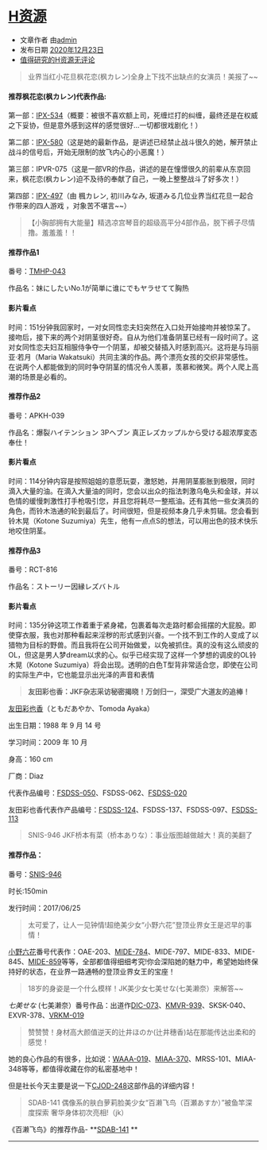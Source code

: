 # [H资源](http://127.0.0.1/2020/12/23/%e5%80%bc%e5%be%97%e7%9c%8b%e7%9a%84h%e8%b5%84%e6%ba%90/)

* 文章作者 由[admin](http://127.0.0.1/author/test/)
* 发布日期 [2020年12月23日](http://127.0.0.1/2020/12/23/%e5%80%bc%e5%be%97%e7%9c%8b%e7%9a%84h%e8%b5%84%e6%ba%90/)
* [值得研究的H资源无评论](http://127.0.0.1/2020/12/23/%e5%80%bc%e5%be%97%e7%9c%8b%e7%9a%84h%e8%b5%84%e6%ba%90/#respond)

> 业界当红小花旦枫花恋(枫カレン)全身上下找不出缺点的女演员！美报了~~

#### 推荐枫花恋(枫カレン)代表作品:

第一部：[IPX-534](http://www.chodis.com/tag/ipx-534)（概要：被很不喜欢额上司，死缠烂打的纠缠，最终还是在权威之下妥协，但是意外感到这样的感觉很好…一切都很戏剧化！）

第二部：[IPX-580](http://www.chodis.com/tag/ipx-580)（这是她的最新作品，是讲述已经禁止战斗很久的她，解开禁止战斗的信号后，开始无限制的放飞内心的小恶魔！）

第三部：IPVR-075（这是一部VR的作品，讲述的是在憧憬很久的前辈从东京回来，枫花恋(枫カレン)迫不及待的奉献了自己，一晚上整整战斗了好多次！）

第四部：[IPX-497](http://www.chodis.com/tag/ipx-497)（由 楓カレン, 初川みなみ,
坂道みる几位业界当红花旦一起合作带来的四人游戏 ，对象苦不堪言~~）

> 【小胸部拥有大能量】精选凉宫琴音的超级高平分4部作品，脱下裤子尽情撸。羞羞羞！！

#### 推荐作品1

番号：[TMHP-043](http://www.chodis.com/tag/tmhp-043)

作品名：妹にしたいNo.1が简単に谁にでもヤラせてて胸热

#### 影片看点

时间：151分钟我回家时，一对女同性恋夫妇突然在入口处开始接吻并被惊呆了​​。接吻后，接下来的两个对阴茎很好奇。自从为他们准备阴茎已经有一段时间了。这对女同性恋夫妇互相服侍争夺一个阴茎，却被交替插入时感到高兴。这将是与玛丽亚·若月（Maria
Wakatsuki）共同主演的作品。两个漂亮女孩的交织非常感性。在说两个人都能做到的同时争夺阴茎的情况令人羡慕，羡慕和微笑。两个人爬​​上高潮的场景是必看的。

#### 推荐作品2

番号：APKH-039

作品名：爆裂ハイテンション 3Pヘブン 真正レズカップルから受ける超浓厚変态奉仕！

#### 影片看点

时间：114分钟内容是按照姐姐的意愿玩耍，激怒她，并用阴茎膨胀到极限，同时滴入大量的油。在滴入大量油的同时，您会以出众的指法刺激乌龟头和金球，并以色情的缓慢刺激性打手枪吸引您，并且您将耗尽一整瓶油。还有其他一些女演员的角色，而铃木浩通的轮到最后了。时间很短，但是视频本身几乎未剪辑。您会看到铃木晃（Kotone
Suzumiya）先生，他有一点点S的想法，可以用出色的技术快乐地咬住阴茎。

#### 推荐作品3

番号：RCT-816

作品名：ストーリー因縁レズバトル

#### 影片看点

时间：135分钟这项工作着重于紧身裙，包裹着每次走路时都会摇摆的大屁股。即使穿衣服，我也对那种看起来淫秽的形式感到兴奋。一个找不到工作的人变成了以猎物为目标的野兽。而且我将在公司开始做爱，以免被抓住。真的没有这么顽皮的OL，但这是男人梦dream以求的心。似乎已经实现了这样一个梦想的调皮的OL铃木晃（Kotone
Suzumiya）将会出现。透明的白色T型背非常适合您，即使在公司的实际生产中，它也能显示出光泽的声音和表情

>  
> **友田彩也香：JKF杂志采访秘密揭晓！万剑归一，深受广大道友的追棒！**

[友田彩也香](http://www.chodis.com/tag/%e5%8f%8b%e7%94%b0%e5%bd%a9%e4%b9%9f%e9%a6%99)（ともだあやか、Tomoda
Ayaka）

出生日期：1988 年 9 月 14 号

学习时间：2009 年 10 月

身高：160 cm

厂商：Diaz

代表作品编号：[FSDSS-050](http://www.chodis.com/tag/fsdss-050)、FSDSS-062、[FSDSS-020](http://www.chodis.com/tag/fsdss-020)

友田彩也香代表作产品编号：[FSDSS-124](http://www.chodis.com/tag/fsdss-124)、FSDSS-137、FSDSS-097、[FSDSS-113](http://www.chodis.com/tag/fsdss-113)

> SNIS-946 JKF桥本有菜（桥本ありな）：事业版图越做越大！真的美翻了

#### 推荐作品：

番号：[SNIS-946](http://www.chodis.com/tag/snis-946)

时长:150min

发行时间：2017/06/25

> 太可爱了，让人一见钟情!超绝美少女“小野六花”登顶业界女王是迟早的事情！

[小野六花](http://www.chodis.com/tag/%e5%b0%8f%e9%87%8e%e5%85%ad%e8%8a%b1)番号代表作：OAE-203、[MIDE-784](http://www.chodis.com/tag/mide-784)、MIDE-797、MIDE-833、MIDE-845、[MIDE-859](http://www.chodis.com/tag/mide-859)等等，全部都值得细细考究!你会深陷她的魅力中，希望她始终保持好的状态，在业界一路通畅的登顶业界女王的宝座！

> 18岁的身姿是一个什么模样！JK美少女七美せな(七美濑奈）来解答~~

_七美せな_
(七美濑奈）番号作品：出道作[DIC-073](http://www.chodis.com/tag/dic-073)、[KMVR-939](http://www.chodis.com/tag/kmvr-939)、SKSK-040、EXVR-378、[VRKM-019](http://www.chodis.com/tag/vrkm-019)

> 赞赞赞！身材高大颜值逆天的辻井ほのか(辻井穗香)站在那能传达出柔和的感觉！

她的良心作品的有很多，比如说：[WAAA-019](http://www.chodis.com/tag/waaa-019)、[MIAA-370](http://www.chodis.com/tag/miaa-370)、MRSS-101、MIAA-348等等，都值得收藏在你的私密基地中！

但是社长今天主要是说一下[CJOD-248](http://www.chodis.com/tag/cjod-248)这部作品的详细内容！

> SDAB-141 偶像系的肤白萝莉脸美少女“百濑飞鸟（百瀬あすか）”被鱼竿深度探索 奢华身体初次亮相!（jk）

《百濑飞鸟》的推荐作品- **[SDAB-141](http://www.chodis.com/tag/sdab-141) **

* * *